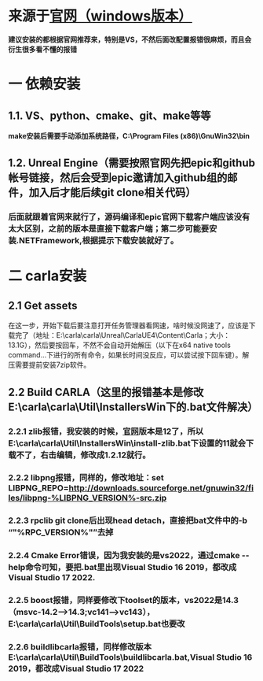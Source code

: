 # 来源于[官网（windows版本）](https://carla.readthedocs.io/en/latest/build_windows/)
**建议安装的都根据官网推荐来，特别是VS，不然后面改配置报错很麻烦，而且会衍生很多看不懂的报错**
# 一 依赖安装
## 1.1. VS、python、cmake、git、make等等
**make安装后需要手动添加系统路径，C:\Program Files (x86)\GnuWin32\bin**
## 1.2. Unreal Engine（需要按照官网先把epic和github帐号链接，然后会受到epic邀请加入github组的邮件，加入后才能后续git clone相关代码）
### 后面就跟着官网来就行了，源码编译和epic官网下载客户端应该没有太大区别，之前的版本是直接下载客户端；第二步可能要安装.NETFramework,根据提示下载安装就好了。

# 二 carla安装
## 2.1 Get assets
在这一步，开始下载后要注意打开任务管理器看网速，啥时候没网速了，应该是下载完了（地址：E:\carla\carla\Unreal\CarlaUE4\Content\Carla；大小：13.1G），然后要按回车，不然不会自动开始解压（以下在x64 native tools command...下进行的所有命令，如果长时间没反应，可以尝试按下回车键）。解压需要提前安装7zip软件。
## 2.2 Build CARLA（这里的报错基本是修改E:\carla\carla\Util\InstallersWin下的.bat文件解决）
### 2.2.1 zlib报错，我安装的时候，[官网](http://www.zlib.net/)版本是12了，所以E:\carla\carla\Util\InstallersWin\install-zlib.bat下设置的11就会下载不了，右击编辑，修改成1.2.12就行。
### 2.2.2 libpng报错，同样的，修改地址：set LIBPNG_REPO=http://downloads.sourceforge.net/gnuwin32/files/libpng-%LIBPNG_VERSION%-src.zip
### 2.2.3 rpclib git clone后出现head detach，直接把bat文件中的-b “"%RPC_VERSION%"”去掉
### 2.2.4 Cmake Error错误，因为我安装的是vs2022，通过cmake --help命令可知，要把.bat里出现Visual Studio 16 2019，都改成Visual Studio 17 2022.
### 2.2.5 boost报错，同样要修改下toolset的版本，vs2022是14.3（msvc-14.2-->14.3;vc141-->vc143），E:\carla\carla\Util\BuildTools\setup.bat也要改
### 2.2.6 buildlibcarla报错，同样修改版本E:\carla\carla\Util\BuildTools\buildlibcarla.bat,Visual Studio 16 2019，都改成Visual Studio 17 2022


